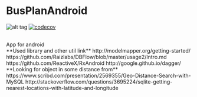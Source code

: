 # BusPlanAndroid
![alt tag](https://api.travis-ci.org/BusPlan/BusPlanAndroid.svg?branch=master) 
[![codecov](https://codecov.io/gh/BusPlan/BusPlanAndroid/branch/master/graph/badge.svg)](https://codecov.io/gh/BusPlan/BusPlanAndroid)


<br />
App for android

<br />
**Used library and other util link**
http://modelmapper.org/getting-started/
https://github.com/Raizlabs/DBFlow/blob/master/usage2/Intro.md
https://github.com/ReactiveX/RxAndroid
http://google.github.io/dagger/
**Looking for object in some distance from**
https://www.scribd.com/presentation/2569355/Geo-Distance-Search-with-MySQL
http://stackoverflow.com/questions/3695224/sqlite-getting-nearest-locations-with-latitude-and-longitude

